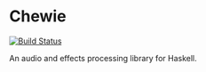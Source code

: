 Chewie
======

[![Build Status](https://travis-ci.org/prophile/chewie.svg?branch=master)](https://travis-ci.org/prophile/chewie)

An audio and effects processing library for Haskell.

